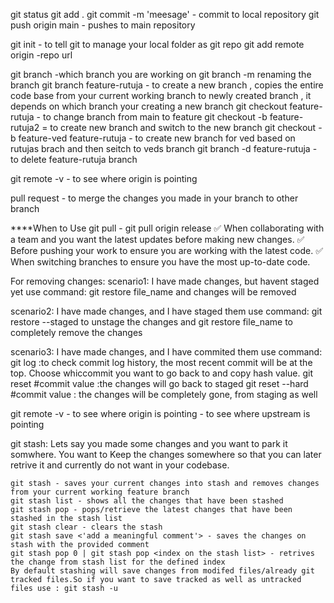 git status 
git add .
git commit -m 'meesage' - commit to local repository
git push origin main - pushes to main repository

git init - to tell git to manage your local folder as git repo
git add remote origin -repo url

git branch -which branch you are working on
git branch -m renaming the branch
git branch feature-rutuja - to create a new branch , copies the entire code base from your current working branch to newly created branch , it depends on which branch your creating a new branch
git checkout feature-rutuja - to change branch from main to feature
git checkout -b feature-rutuja2 = to create new branch and switch to the new branch
git checkout -b feature-ved feature-rutuja - to create new branch for ved based on rutujas brach and then seitch to veds branch
git branch -d feature-rutuja - to delete feature-rutuja branch

git remote -v - to see where origin is pointing

pull request - to merge the changes you made in your branch to other branch

****When to Use git pull - git pull origin release
✅ When collaborating with a team and you want the latest updates before making new changes.
✅ Before pushing your work to ensure you are working with the latest code.
✅ When switching branches to ensure you have the most up-to-date code.

For removing changes:
scenario1: I have made changes, but havent staged yet 
    use command: git restore file_name
    and changes will be removed

scenario2: I have made changes, and I have staged them
    use command: git restore --staged <file> to unstage the changes and
                 git restore file_name to completely remove the changes

scenario3: I have made changes, and I have commited them
    use command: 
    git log :to check commit log history, the most recent commit will be at the top. Choose whiccommit       you want to go back to and copy hash value.
    git reset #commit value :the changes will go back to staged
    git reset --hard #commit value : the changes will be completely gone, from staging as well

git remote -v 
    - to see where origin is pointing
    - to see where upstream is pointing

git stash:
    Lets say you made some changes and you want to park it somwhere. You want to Keep the changes somewhere so that you can later retrive it and currently do not want in your codebase.

    git stash - saves your current changes into stash and removes changes from your current working feature branch
    git stash list - shows all the changes that have been stashed
    git stash pop - pops/retrieve the latest changes that have been stashed in the stash list
    git stash clear - clears the stash
    git stash save <'add a meaningful comment'> - saves the changes on stash with the provided comment
    git stash pop 0 | git stash pop <index on the stash list> - retrives the change from stash list for the defined index
    By default stashing will save changes from modifed files/already git tracked files.So if you want to save tracked as well as untracked files use : git stash -u